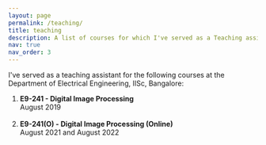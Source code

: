 ```yaml
---
layout: page
permalink: /teaching/
title: teaching
description: A list of courses for which I've served as a Teaching assistant
nav: true
nav_order: 3
---
```


I've served as a teaching assistant for the following courses at the Department of Electrical Engineering, IISc, Bangalore:

  1. **E9-241 - Digital Image Processing** <br>
  August 2019 <br><br>
  2. **E9-241(O) - Digital Image Processing (Online)** <br>
  August 2021 and August 2022 <br><br>